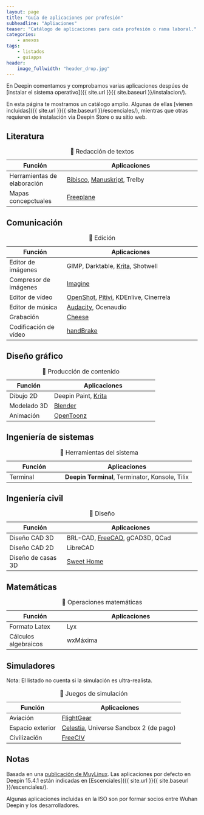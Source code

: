 ```yaml
---
layout: page
title: "Guía de aplicaciones por profesión"
subheadline: "Apliaciones"
teaser: "Catálogo de aplicaciones para cada profesión o rama laboral."
categories:
    - anexos
tags:
    - listados
    - guiapps
header:
    image_fullwidth: "header_drop.jpg"
---
```


En Deepin comentamos y comprobamos varias aplicaciones despúes de [instalar el sistema operativo]({{ site.url }}{{ site.baseurl }}/instalacion/).

En esta página te mostramos un catálogo amplio. Algunas de ellas [vienen incluidas]({{ site.url }}{{ site.baseurl }}/escenciales/), mientras que otras requieren de instalación via Deepin Store o su sitio web.

## Literatura
<table>
  <caption>🔖 Redacción de textos</caption>
  <colgroup>
    <col span="1" style="width: 30%;">
    <col span="1" style="width: 70%;">
      </colgroup>
  <thead>
    <tr>
      <th>Función</th>
      <th>Aplicaciones</th>
    </tr>
  </thead>
  <tbody>
    <tr>
      <td>Herramientas de elaboración</td>
      <td><a href="{{ site.url }}{{ site.baseurl }}/apps/bibisco">Bibisco</a>, <a href="{{ site.url }}{{ site.baseurl }}/apps/manuskript">Manuskript</a>, Trelby</td>
    </tr>
    <tr>
      <td>Mapas concepctuales</td>
      <td><a href="https://lignux.com/freeplane-un-editor-de-mapas-conceptuales/">Freeplane</a></td>
    </tr>
    </tbody>
</table>

## Comunicación
<table>
  <caption>🔖 Edición</caption>
  <colgroup>
    <col span="1" style="width: 30%;">
    <col span="1" style="width: 70%;">
      </colgroup>
  <thead>
    <tr>
      <th>Función</th>
      <th>Aplicaciones</th>
    </tr>
  </thead>
  <tbody>
    <tr>
      <td>Editor de imágenes</td>
      <td>GIMP, Darktable, <a href="{{ site.url }}{{ site.baseurl }}/apps/krita">Krita</a>, Shotwell</td>
    </tr>
    <tr>
      <td>Compresor de imágenes</td>
      <td><a href="{{ site.url }}{{ site.baseurl }}/apps/imagineapp">Imagine</a></td>
      </tr>
    <tr>
    <tr>
      <td>Editor de vídeo</td>
      <td><a href="{{ site.url }}{{ site.baseurl }}/apps/openshot">OpenShot</a>, <a href="{{ site.url }}{{ site.baseurl }}/apps/pitivi">Pitivi</a>, KDEnlive, Cinerrela</td>
      </tr>
    <tr>
      <td>Editor de música</td>
      <td><a href="{{ site.url }}{{ site.baseurl }}/apps/audacity">Audacity</a>, Ocenaudio</td>
    </tr>
    <tr>
      <td>Grabación</td>
      <td><a href="{{ site.url }}{{ site.baseurl }}/apps/cheeseapp">Cheese</a></td>
    </tr>
    <tr>
      <td>Codificación de vídeo</td>
      <td><a href="{{ site.url }}{{ site.baseurl }}/apps/handbrake">handBrake</a></td>
    </tr>
  </tbody>
</table>

## Diseño gráfico
<table>
  <caption>🔖 Producción de contenido</caption>
  <colgroup>
    <col span="1" style="width: 30%;">
    <col span="1" style="width: 70%;">
      </colgroup>
  <thead>
    <tr>
      <th>Función</th>
      <th>Aplicaciones</th>
    </tr>
  </thead>
  <tbody>
    <tr>
      <td>Dibujo 2D</td>
      <td>Deepin Paint, <a href="{{ site.url }}{{ site.baseurl }}/apps/krita">Krita</a></td>
    </tr>
    <tr>
      <td>Modelado 3D</td>
      <td><a href="{{ site.url }}{{ site.baseurl }}/apps/blender">Blender</a></td>
    </tr>
    <tr>
      <td>Animación</td>
      <td><a href="{{ site.url }}{{ site.baseurl }}/apps/opentoonz">OpenToonz</a></td>
    </tr>
    </tbody>
</table>

## Ingeniería de sistemas
<table>
  <caption>🔖 Herramientas del sistema</caption>
  <colgroup>
    <col span="1" style="width: 30%;">
    <col span="1" style="width: 70%;">
      </colgroup>
  <thead>
    <tr>
      <th>Función</th>
      <th>Aplicaciones</th>
    </tr>
  </thead>
  <tbody>
    <tr>
      <td>Terminal</td>
      <td><b>Deepin Terminal</b>, Terminator, Konsole, Tilix</td>
    </tr>
    </tbody>
</table>

## Ingeniería civil
<table>
  <caption>🔖 Diseño</caption>
  <colgroup>
    <col span="1" style="width: 30%;">
    <col span="1" style="width: 70%;">
      </colgroup>
  <thead>
    <tr>
      <th>Función</th>
      <th>Aplicaciones</th>
    </tr>
  </thead>
  <tbody>
    <tr>
      <td>Diseño CAD 3D</td>
      <td>BRL-CAD, <a href="{{ site.url }}{{ site.baseurl }}/apps/freecad">FreeCAD</a>, gCAD3D, QCad</td>
    </tr>
    <tr>
      <td>Diseño CAD 2D</td>
      <td>LibreCAD</td>
    </tr>
    <tr>
      <td>Diseño de casas 3D</td>
      <td><a href="{{ site.url }}{{ site.baseurl }}/apps/freecad">Sweet Home</a></td>
    </tr>
    </tbody>
</table>

## Matemáticas
<table>
  <caption>🔖 Operaciones matemáticas</caption>
  <colgroup>
    <col span="1" style="width: 30%;">
    <col span="1" style="width: 70%;">
      </colgroup>
  <thead>
    <tr>
      <th>Función</th>
      <th>Aplicaciones</th>
    </tr>
  </thead>
  <tbody>
    <tr>
      <td>Formato Latex</td>
      <td>Lyx</td>
    </tr>
    <tr>
      <td>Cálculos algebraicos</td>
      <td>wxMáxima</td>
    </tr>
    </tbody>
</table>

## Simuladores
Nota: El listado no cuenta si la simulación es ultra-realista.
<table>
  <caption>🔖 Juegos de simulación</caption>
  <colgroup>
    <col span="1" style="width: 30%;">
    <col span="1" style="width: 70%;">
      </colgroup>
  <thead>
    <tr>
      <th>Función</th>
      <th>Aplicaciones</th>
    </tr>
  </thead>
  <tbody>
    <tr>
      <td>Aviación</td>
      <td><a href="{{ site.url }}{{ site.baseurl }}/apps/flightgear">FlightGear</a></td>
    </tr>
    <tr>
      <td>Espacio exterior</td>
      <td><a href="{{ site.url }}{{ site.baseurl }}/apps/celestia">Celestia</a>, Universe Sandbox 2 (de pago)</td>
    </tr>
    <tr>
      <td>Civilización</td>
      <td><a href="{{ site.url }}{{ site.baseurl }}/apps/freeciv">FreeCIV</a></td>
    </tr>
  </tbody>
</table>

## Notas
Basada en una [publicación de MuyLinux](https://www.muylinux.com/2017/09/19/aplicaciones-por-defecto-ubuntu-18-04-2/). Las aplicaciones por defecto en Deepin 15.4.1 están indicadas en [Escenciales]({{ site.url }}{{ site.baseurl }}/escenciales/).

Algunas aplicaciones incluidas en la ISO son por formar socios entre Wuhan Deepin y los desarrolladores.

